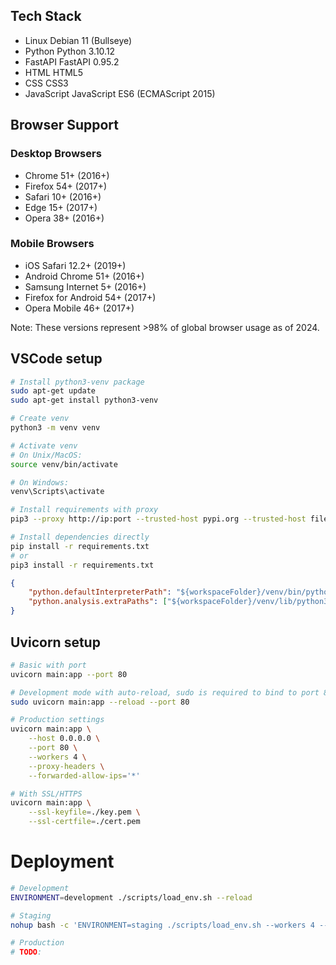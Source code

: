 ## Tech Stack

- Linux     Debian 11 (Bullseye)
- Python    Python 3.10.12
- FastAPI   FastAPI 0.95.2
- HTML      HTML5
- CSS       CSS3
- JavaScript JavaScript ES6 (ECMAScript 2015)

## Browser Support

### Desktop Browsers
- Chrome 51+ (2016+)
- Firefox 54+ (2017+)
- Safari 10+ (2016+)
- Edge 15+ (2017+)
- Opera 38+ (2016+)

### Mobile Browsers
- iOS Safari 12.2+ (2019+)
- Android Chrome 51+ (2016+)
- Samsung Internet 5+ (2016+)
- Firefox for Android 54+ (2017+)
- Opera Mobile 46+ (2017+)

Note: These versions represent >98% of global browser usage as of 2024.

## VSCode setup
```bash
# Install python3-venv package
sudo apt-get update
sudo apt-get install python3-venv

# Create venv
python3 -m venv venv

# Activate venv
# On Unix/MacOS:
source venv/bin/activate

# On Windows:
venv\Scripts\activate

# Install requirements with proxy
pip3 --proxy http://ip:port --trusted-host pypi.org --trusted-host files.pythonhosted.org install -r requirements.txt

# Install dependencies directly
pip install -r requirements.txt
# or 
pip3 install -r requirements.txt
```

<!-- .vscode/settings.json -->
```JSON
{
    "python.defaultInterpreterPath": "${workspaceFolder}/venv/bin/python",
    "python.analysis.extraPaths": ["${workspaceFolder}/venv/lib/python3.11/site-packages"]
}
```

## Uvicorn setup
```bash
# Basic with port
uvicorn main:app --port 80

# Development mode with auto-reload, sudo is required to bind to port 80
sudo uvicorn main:app --reload --port 80

# Production settings
uvicorn main:app \
    --host 0.0.0.0 \
    --port 80 \
    --workers 4 \
    --proxy-headers \
    --forwarded-allow-ips='*'

# With SSL/HTTPS
uvicorn main:app \
    --ssl-keyfile=./key.pem \
    --ssl-certfile=./cert.pem
```

# Deployment
```bash
# Development
ENVIRONMENT=development ./scripts/load_env.sh --reload

# Staging
nohup bash -c 'ENVIRONMENT=staging ./scripts/load_env.sh --workers 4 --port 8000' > ./logs/app.log 2>&1 &

# Production
# TODO:
```